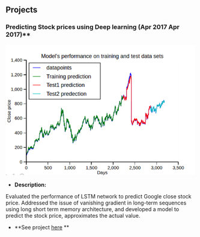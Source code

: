 ## Projects
### Predicting Stock prices using Deep learning (Apr 2017 Apr 2017)**

![Stock price](Images/Capstone.png)

- **Description:**

Evaluated the performance of LSTM network to predict Google close stock price. Addressed the issue of vanishing gradient in long-term sequences using long short term memory architecture, and developed a model to predict the stock price, approximates the actual value.

- **See project [here]() **
